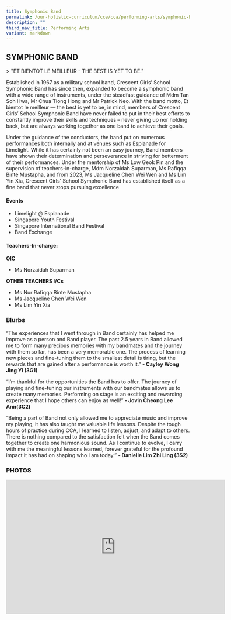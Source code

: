 ```yaml
---
title: Symphonic Band
permalink: /our-holistic-curriculum/cce/cca/performing-arts/symphonic-band/
description: ""
third_nav_title: Performing Arts
variant: markdown
---
```

## **SYMPHONIC BAND**

&gt; "ET BIENTOT LE MEILLEUR - THE BEST IS YET TO BE."

Established in 1967 as a military school band, Crescent Girls’ School Symphonic Band has since then, expanded to become a symphonic band with a wide range of instruments, under the steadfast guidance of Mdm Tan Soh Hwa, Mr Chua Tiong Hong and Mr Patrick Neo. With the band motto, Et bientot le meilleur — the best is yet to be, in mind, members of Crescent Girls’ School Symphonic Band have never failed to put in their best efforts to constantly improve their skills and techniques – never giving up nor holding back, but are always working together as one band to achieve their goals.

Under the guidance of the conductors, the band put on numerous performances both internally and at venues such as Esplanade for Limelight. While it has certainly not been an easy journey, Band members have shown their determination and perseverance in striving for betterment of their performances. Under the mentorship of Ms Low Geok Pin and the supervision of teachers-in-charge, Mdm Norzaidah Suparman, Ms Rafiqqa Binte Mustapha, and from 2023, Ms Jacqueline Chen Wei Wen and Ms Lim Yin Xia, Crescent Girls’ School Symphonic Band has established itself as a fine band that never stops pursuing excellence

#### Events
*   Limelight @ Esplanade
*   Singapore Youth Festival
*   Singapore International Band Festival
*   Band Exchange

#### **Teachers-In-charge:**
**OIC**
* Ms Norzaidah Suparman  

**OTHER TEACHERS I/Cs**
*   Ms Nur Rafiqqa Binte Mustapha
*   Ms Jacqueline Chen Wei Wen
*   Ms Lim Yin Xia


### **Blurbs**
“The experiences that I went through in Band certainly has helped me improve as a person and Band player. The past 2.5 years in Band allowed me to form many precious memories with my bandmates and the journey with them so far, has been a very memorable one. The process of learning new pieces and fine-tuning them to the smallest detail is tiring, but the rewards that are gained after a performance is worth it.”&nbsp;**- Cayley Wong Jing Yi (3G1)**

“I’m thankful for the opportunities the Band has to offer. The journey of playing and fine-tuning our instruments with our bandmates allows us to create many memories. Performing on stage is an exciting and rewarding experience that I hope others can enjoy as well!” **- Jovin Cheong Lee Ann(3C2)**

“Being a part of Band not only allowed me to appreciate music and improve my playing, it has also taught me valuable life lessons. Despite the tough hours of practice during CCA, I learned to listen, adjust, and adapt to others. There is nothing compared to the satisfaction felt when the Band comes together to create one harmonious sound. As I continue to evolve, I carry with me the meaningful lessons learned, forever grateful for the profound impact it has had on shaping who I am today.” **- Danielle Lim Zhi Ling (3S2)**


### **PHOTOS** ###

<iframe allowfullscreen="true" height="366" width="600" frameborder="0" src="https://docs.google.com/presentation/d/e/2PACX-1vQF0EWKw1hoBR5IB8l54UGPcQ0TK5wbz1scPy4_mDDcOHQqVZxq3TA_DseHytyzzzT_7Z5syePY500V/embed?start=true&amp;loop=true&amp;delayms=3000"></iframe>